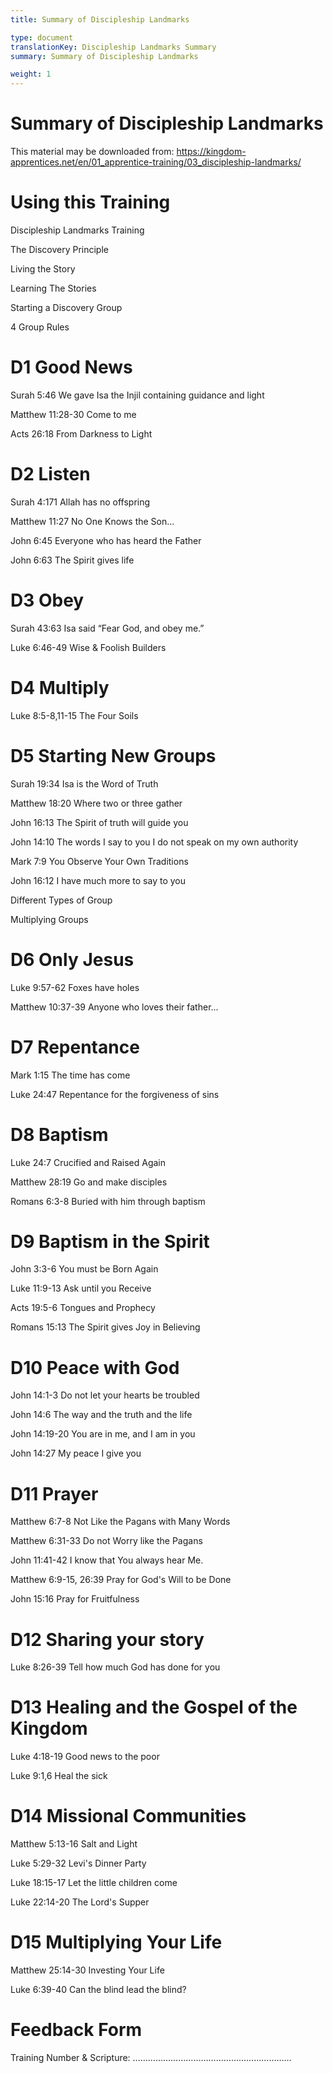 ```yaml
---
title: Summary of Discipleship Landmarks

type: document
translationKey: Discipleship Landmarks Summary
summary: Summary of Discipleship Landmarks

weight: 1
---
```

# Summary of Discipleship Landmarks
This material may be downloaded from: <https://kingdom-apprentices.net/en/01_apprentice-training/03_discipleship-landmarks/>
# Using this Training

Discipleship Landmarks Training	

The Discovery Principle	

Living the Story	

Learning The Stories	

Starting a Discovery Group	

4 Group Rules
# D1 Good News

Surah 5:46 We gave Isa the Injil containing guidance and light	

Matthew 11:28-30 Come to me	

Acts 26:18 From Darkness to Light
# D2 Listen

Surah 4:171 Allah has no offspring	

Matthew 11:27 No One Knows the Son...	

John 6:45 Everyone who has heard the Father	

John 6:63 The Spirit gives life
# D3 Obey

Surah 43:63 Isa said “Fear God, and obey me.”	

Luke 6:46-49 Wise & Foolish Builders
# D4 Multiply

Luke 8:5-8,11-15 The Four Soils
# D5 Starting New Groups

Surah 19:34 Isa is the Word of Truth	

Matthew 18:20 Where two or three gather	

John 16:13 The Spirit of truth will guide you	

John 14:10 The words I say to you I do not speak on my own authority	

Mark 7:9 You Observe Your Own Traditions	

John 16:12 I have much more to say to you	

Different Types of Group	

Multiplying Groups
# D6 Only Jesus

Luke 9:57-62 Foxes have holes	

Matthew 10:37-39 Anyone who loves their father...
# D7 Repentance

Mark 1:15 The time has come	

Luke 24:47 Repentance for the forgiveness of sins
# D8 Baptism

Luke 24:7 Crucified and Raised Again	

Matthew 28:19 Go and make disciples	

Romans 6:3-8 Buried with him through baptism
# D9 Baptism in the Spirit

John 3:3-6 You must be Born Again	

Luke 11:9-13 Ask until you Receive	

Acts 19:5-6 Tongues and Prophecy	

Romans 15:13 The Spirit gives Joy in Believing
# D10 Peace with God

John 14:1-3 Do not let your hearts be troubled	

John 14:6 The way and the truth and the life	

John 14:19-20 You are in me, and I am in you	

John 14:27 My peace I give you
# D11 Prayer

Matthew 6:7-8 Not Like the Pagans with Many Words	

Matthew 6:31-33 Do not Worry like the Pagans	

John 11:41-42 I know that You always hear Me.	

Matthew 6:9-15, 26:39 Pray for God's Will to be Done	

John 15:16 Pray for Fruitfulness
# D12 Sharing your story

Luke 8:26-39 Tell how much God has done for you
# D13 Healing and the Gospel of the Kingdom

Luke 4:18-19 Good news to the poor	

Luke 9:1,6 Heal the sick
# D14 Missional Communities

Matthew 5:13-16 Salt and Light	

Luke 5:29-32 Levi's Dinner Party	

Luke 18:15-17 Let the little children come	

Luke 22:14-20 The Lord's Supper
# D15 Multiplying Your Life

Matthew 25:14-30 Investing Your Life	

Luke 6:39-40 Can the blind lead the blind?
# Feedback Form

Training Number & Scripture: ………………………………………………………